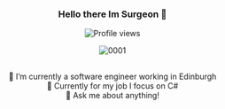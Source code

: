 <div align="center">

### Hello there Im Surgeon 👋
![Profile views](https://komarev.com/ghpvc/?username=Suttie23&color=red&style=flat)

![0001](https://media1.tenor.com/m/HYBKG4ZNb5AAAAAC/everything-is-fine-itsfine.gif)

##
  🌱 I’m currently a software engineer working in Edinburgh
  <br>
  🚀 Currently for my job I focus on C#
  <br>
  💬 Ask me about anything!
##

</div>

